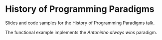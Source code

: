 # History of Programming Paradigms

Slides and code samples for the History of Programming Paradigms talk.

The functional example implements the _Antoninho always wins_ paradigm.
